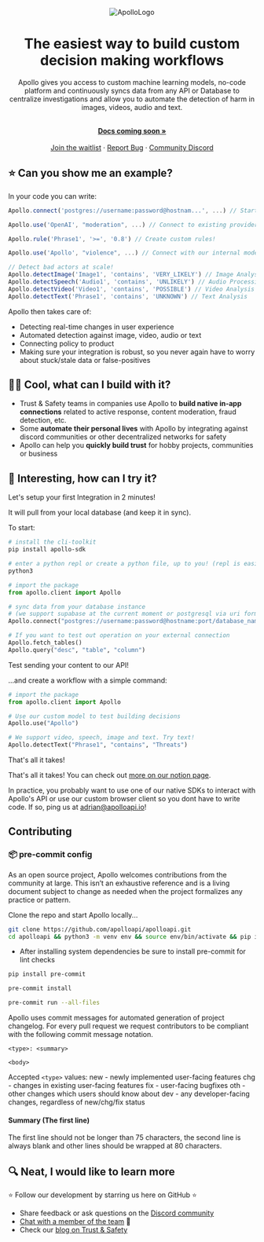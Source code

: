 <div align="center">

![ApolloLogo](https://uploads-ssl.webflow.com/640ca38ad086fde245b76c9d/643fffb82419ac18d39e3e4e_Screenshot%202023-04-19%20at%2010.50.13%20AM.png)

</div>

<h1 align="center">The easiest way to build custom decision making workflows</h1>

<div align="center">
Apollo gives you access to custom machine learning models, no-code platform and continuously syncs data from any API or Database to centralize investigations and allow you to automate the detection of harm in images, videos, audio and text.
</div>

<p align="center">
    <br />
    <a href="https://apolloapi.io" rel="dofollow"><strong>Docs coming soon »</strong></a>
    <br />

  <br/>
    <!-- <a href="https://docs.nango.dev">Examples</a> -->
    <a href="https://www.apolloapi.io/">Join the waitlist</a>
    ·
    <a href="https://github.com/apolloapi/apolloapi/issues">Report Bug</a>
    ·
    <a href="https://discord.gg/ZUH7f7AzUY">Community Discord</a>
</p>

## ⭐ Can you show me an example?

In your code you can write:

```ts
Apollo.connect('postgres://username:password@hostnam...', ...) // Starts syncing content forever!

Apollo.use('OpenAI', "moderation", ...) // Connect to existing providers!

Apollo.rule('Phrase1', '>=', '0.8') // Create custom rules!

Apollo.use('Apollo', "violence", ...) // Connect with our internal models!

// Detect bad actors at scale!
Apollo.detectImage('Image1', 'contains', 'VERY_LIKELY') // Image Analysis/OCR
Apollo.detectSpeech('Audio1', 'contains', 'UNLIKELY') // Audio Processing
Apollo.detectVideo('Video1', 'contains', 'POSSIBLE') // Video Analysis
Apollo.detectText('Phrase1', 'contains', 'UNKNOWN') // Text Analysis

```

Apollo then takes care of:

- Detecting real-time changes in user experience
- Automated detection against image, video, audio or text
- Connecting policy to product
- Making sure your integration is robust, so you never again have to worry about stuck/stale data or false-positives

## 🧑‍💻 Cool, what can I build with it?

- Trust & Safety teams in companies use Apollo to **build native in-app connections** related to active response, content moderation, fraud detection, etc.
- Some **automate their personal lives** with Apollo by integrating against discord communities or other decentralized networks for safety
- Apollo can help you **quickly build trust** for hobby projects, communities or business

## 🚀 Interesting, how can I try it?

Let's setup your first Integration in 2 minutes!

It will pull from your local database (and keep it in sync).

To start:

```bash
# install the cli-toolkit
pip install apollo-sdk

# enter a python repl or create a python file, up to you! (repl is easiest)
python3
```

```python
# import the package
from apollo.client import Apollo

# sync data from your database instance
# (we support supabase at the current moment or postgresql via uri format)
Apollo.connect("postgres://username:password@hostname:port/database_name")

# If you want to test out operation on your external connection
Apollo.fetch_tables()
Apollo.query("desc", "table", "column")
```

Test sending your content to our API!

...and create a workflow with a simple command:

```python
# import the package
from apollo.client import Apollo

# Use our custom model to test building decisions
Apollo.use("Apollo")

# We support video, speech, image and text. Try text!
Apollo.detectText("Phrase1", "contains", "Threats")
```

That's all it takes!

That's all it takes! You can check out [more on our notion page](https://cloudguruab.notion.site/Apollo-e5e347745c1e43798d849d79cce90aba).

In practice, you probably want to use one of our native SDKs to interact with Apollo's API or use our custom browser client so you dont have to write code. If so, ping us at adrian@apolloapi.io!

## Contributing

### 📦 pre-commit config

As an open source project, Apollo welcomes contributions from the community at large. This isn’t an exhaustive reference and is a living document subject to change as needed when the project formalizes any practice or pattern.

Clone the repo and start Apollo locally...

```bash
git clone https://github.com/apolloapi/apolloapi.git
cd apolloapi && python3 -m venv env && source env/bin/activate && pip install -r requirements.txt
```

- After installing system dependencies be sure to install pre-commit for lint checks

```bash
pip install pre-commit

pre-commit install

pre-commit run --all-files
```

Apollo uses commit messages for automated generation of project changelog. For every pull request we request contributors to be compliant with the following commit message notation.

```
<type>: <summary>

<body>
```

Accepted `<type>` values:
new - newly implemented user-facing features
chg - changes in existing user-facing features
fix - user-facing bugfixes
oth - other changes which users should know about
dev - any developer-facing changes, regardless of new/chg/fix status

#### Summary (The first line)

The first line should not be longer than 75 characters, the second line is always blank and other lines should be wrapped at 80 characters.

## 🔍 Neat, I would like to learn more

⭐ Follow our development by starring us here on GitHub ⭐

- Share feedback or ask questions on the [Discord community](https://discord.gg/ZUH7f7AzUY)
- [Chat with a member of the team](https://apolloapi.io) 👋
- Check our [blog on Trust & Safety](https://www.thebriefnewsletter.com)
